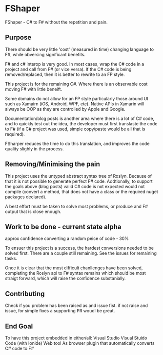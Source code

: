 # FShaper
FShaper - C# to F# without the repetition and pain.

## Purpose 

There should be very little 'cost' (measured in time) changing language to F#, while obversing significant benefits.

F# and c# interop is very good. In most cases, wrap the C# code in a project and call from F# (or vice versa). If the C# code is being removed/replaced, then it is better to rewrite to an FP style. 

This project is for the remaining C#. Where there is an observable cost moving F# with little beneift. 

Some domains do not allow for an FP style particularly those around UI such as Xamairn (iOS, Android, WPF, etc). Native APIs in Xamarin will always be OOP as they are controlled by Apple and Google. 

Documentation/blog posts is another area where there is a lot of C# code, and to quickly test out the idea, the developer must first translaste the code to F# (if a C# project was used, simple copy/paste would be all that is required). 

FSharper reduces the time to do this translation, and improves the code quality slighly in the process. 

## Removing/Minimising the pain

This project uses the untyped abstract syntax tree of Roslyn. Because of that it is not possible to generate perfect F# code. Addtionally, to support the goals above (blog posts) valid C# code is not expected would not compile (convert a method, that does not have a class or the required nuget packages declared). 

A best effort must be taken to solve most problems, or produce and F# output that is close enough. 

## Work to be done - current state alpha

approx confidence converting a random peice of code - 30%

To ensuer this project is a success, the hardest conversions needed to be solved first. There are a couple still remaining. See the issues for remaining tasks. 

Once it is clear that the most difficult chanllenges have been solved, completing the Roslyn api to F# syntax remains which should be most straigt forward, which will raise the confidence substanially. 

## Contributing

Check if you problem has been raised as and issue fist. if not raise and issue, for simple fixes a supporting PR woudl be great. 

## End Goal 
To have this project embedded in either/all:
Visual Studio 
Visual Stuido Code (with Ionide)
Web tool
As browser plugin that automatically converts C# code to F# 

